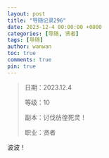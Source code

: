 ```yaml
---
layout: post
title: "导随记录296"
date: 2023-12-4 00:00:00 +0800
categories: [导随, 贤者]
tags: [导随]
author: wanwan
toc: true
comments: true
pin: true
---
```

> 日期：2023.12.4
>
> 等级：10
>
> 副本：讨伐彷徨死灵！
>
> 职业：贤者

波波！